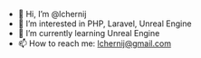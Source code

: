 - 👋 Hi, I’m @lchernij
- 👀 I’m interested in PHP, Laravel, Unreal Engine
- 🌱 I’m currently learning Unreal Engine
- 📫 How to reach me: lchernij@gmail.com

<!---
lchernij/lchernij is a ✨ special ✨ repository because its `README.md` (this file) appears on your GitHub profile.
You can click the Preview link to take a look at your changes.
--->

